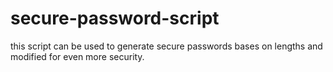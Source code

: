 # secure-password-script
this script can be used to generate secure passwords bases on lengths and modified for even more security.
